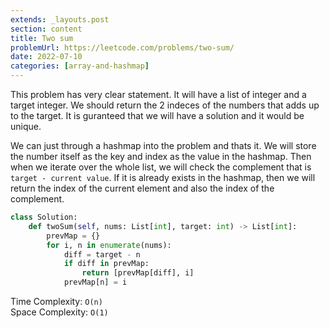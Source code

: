 ```yaml
---
extends: _layouts.post
section: content
title: Two sum
problemUrl: https://leetcode.com/problems/two-sum/
date: 2022-07-10
categories: [array-and-hashmap]
---
```


This problem has very clear statement. It will have a list of integer and a target integer. We should return the 2 indeces of the numbers that adds up to the target. It is guranteed that we will have a solution and it would be unique.

We can just through a hashmap into the problem and thats it. We will store the number itself as the key and index as the value in the hashmap. Then when we iterate over the whole list, we will check the complement that is `target - current value`. If it is already exists in the hashmap, then we will return the index of the current element and also the index of the complement.

```python
class Solution:
    def twoSum(self, nums: List[int], target: int) -> List[int]:
        prevMap = {}
        for i, n in enumerate(nums):
            diff = target - n
            if diff in prevMap:
                return [prevMap[diff], i]
            prevMap[n] = i
```

Time Complexity: `O(n)` <br/>
Space Complexity: `O(1)`
